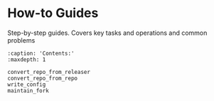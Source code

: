 # How-to Guides

Step-by-step guides. Covers key tasks and operations and common problems

```{toctree}
:caption: 'Contents:'
:maxdepth: 1

convert_repo_from_releaser
convert_repo_from_repo
write_config
maintain_fork
```
